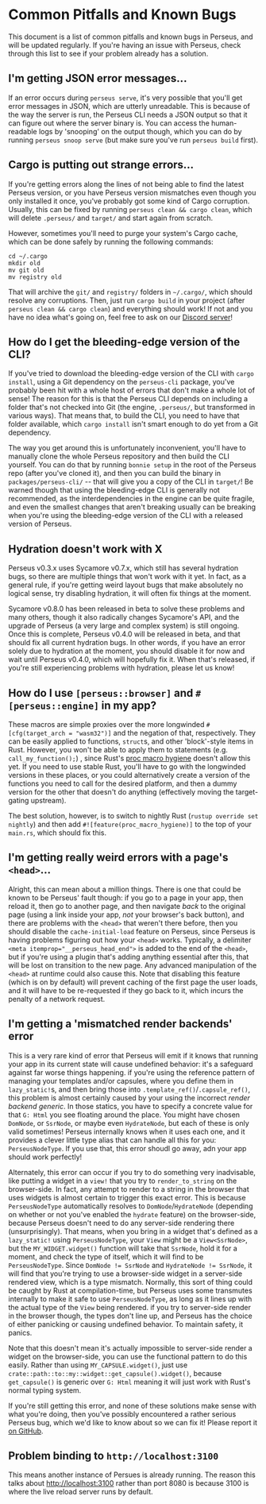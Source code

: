 # Common Pitfalls and Known Bugs

This document is a list of common pitfalls and known bugs in Perseus, and will be updated regularly. If you're having an issue with Perseus, check through this list to see if your problem already has a solution.

## I'm getting JSON error messages...

If an error occurs during `perseus serve`, it's very possible that you'll get error messages in JSON, which are utterly unreadable. This is because of the way the server is run, the Perseus CLI needs a JSON output so that it can figure out where the server binary is. You can access the human-readable logs by 'snooping' on the output though, which you can do by running `perseus snoop serve` (but make sure you've run `perseus build` first).

## Cargo is putting out strange errors...

If you're getting errors along the lines of not being able to find the latest Perseus version, or you have Perseus version mismatches even though you only installed it once, you've probably got some kind of Cargo corruption. Usually, this can be fixed by running `perseus clean && cargo clean`, which will delete `.perseus/` and `target/` and start again from scratch.

However, sometimes you'll need to purge your system's Cargo cache, which can be done safely by running the following commands:

```shell
cd ~/.cargo
mkdir old
mv git old
mv registry old
```

That will archive the `git/` and `registry/` folders in `~/.cargo/`, which should resolve any corruptions. Then, just run `cargo build` in your project (after `perseus clean && cargo clean`) and everything should work! If not and you have no idea what's going on, feel free to ask on our [Discord server](https://discord.com/invite/GNqWYWNTdp)!

## How do I get the bleeding-edge version of the CLI?

If you've tried to download the bleeding-edge version of the CLI with `cargo install`, using a Git dependency on the `perseus-cli` package, you've probably been hit with a whole host of errors that don't make a whole lot of sense! The reason for this is that the Perseus CLI depends on including a folder that's not checked into Git (the engine, `.perseus/`, but transformed in various ways). That means that, to build the CLI, you need to have that folder available, which `cargo install` isn't smart enough to do yet from a Git dependency.

The way you get around this is unfortunately inconvenient, you'll have to manually clone the whole Perseus repository and then build the CLI yourself. You can do that by running `bonnie setup` in the root of the Perseus repo (after you've cloned it), and then you can build the binary in `packages/perseus-cli/` -- that will give you a copy of the CLI in `target/`! Be warned though that using the bleeding-edge CLI is generally not recommended, as the interdependencies in the engine can be quite fragile, and even the smallest changes that aren't breaking usually can be breaking when you're using the bleeding-edge version of the CLI with a released version of Perseus.

## Hydration doesn't work with X

Perseus v0.3.x uses Sycamore v0.7.x, which still has several hydration bugs, so there are multiple things that won't work with it yet. In fact, as a general rule, if you're getting weird layout bugs that make absolutely no logical sense, try disabling hydration, it will often fix things at the moment.

Sycamore v0.8.0 has been released in beta to solve these problems and many others, though it also radically changes Sycamore's API, and the upgrade of Perseus (a very large and complex system) is still ongoing. Once this is complete, Perseus v0.4.0 will be released in beta, and that should fix all current hydration bugs. In other words, if you have an error solely due to hydration at the moment, you should disable it for now and wait until Perseus v0.4.0, which will hopefully fix it. When that's released, if you're still experiencing problems with hydration, please let us know!

## How do I use `[perseus::browser]` and `#[perseus::engine]` in my app?

These macros are simple proxies over the more longwinded `#[cfg(target_arch = "wasm32")]` and the negation of that, respectively. They can be easily applied to functions, `struct`s, and other 'block'-style items in Rust. However, you won't be able to apply them to statements (e.g. `call_my_function();`) , since Rust's [proc macro hygiene](https://github.com/rust-lang/rust/issues/54727) doesn't allow this yet. If you need to use stable Rust, you'll have to go with the longwinded versions in these places, or you could alternatively create a version of the functions you need to call for the desired platform, and then a dummy version for the other that doesn't do anything (effectively moving the target-gating upstream).

The best solution, however, is to switch to nightly Rust (`rustup override set nightly`) and then add `#![feature(proc_macro_hygiene)]` to the top of your `main.rs`, which should fix this.

## I'm getting really weird errors with a page's `<head>`...

Alright, this can mean about a million things. There is one that could be known to be Perseus' fault though: if you go to a page in your app, then reload it, then go to another page, and then navigate *back* to the original page (using a link inside your app, *not* your browser's back button), and there are problems with the `<head>` that weren't there before, then you should disable the `cache-initial-load` feature on Perseus, since Perseus is having problems figuring out how your `<head>` works. Typically, a delimiter `<meta itemprop="__perseus_head_end">` is added to the end of the `<head>`, but if you're using a plugin that's adding anything essential after this, that will be lost on transition to the new page. Any advanced manipulation of the `<head>` at runtime could also cause this. Note that disabling this feature (which is on by default) will prevent caching of the first page the user loads, and it will have to be re-requested if they go back to it, which incurs the penalty of a network request.

## I'm getting a 'mismatched render backends' error

This is a very rare kind of error that Perseus will emit if it knows that running your app in its current state will cause undefined behavior: it's a safeguard against far worse things happening. if you're using the reference pattern of managing your templates and/or capsules, where you define them in `lazy_static!`s, and then bring those into `.template_ref()`/`.capsule_ref()`, this problem is almost certainly caused by your using the incorrect *render backend generic*. In those statics, you have to specify a concrete value for that `G: Html` you see floating around the place. You might have chosen `DomNode`, or `SsrNode`, or maybe even `HydrateNode`, but each of these is only valid sometimes! Perseus internally knows when it uses each one, and it provides a clever little type alias that can handle all this for you: `PerseusNodeType`. If you use that, this error shoudl go away, adn your app should work perfectly!

Alternately, this error can occur if you try to do something very inadvisable, like putting a widget in a `view!` that you try to `render_to_string` on the browser-side. In fact, any attempt to render to a string in the browser that uses widgets is almost certain to trigger this exact error. This is because `PerseusNodeType` automatically resolves to `DomNode`/`HydrateNode` (depending on whether or not you've enabled the `hydrate` feature) on the browser-side, because Perseus doesn't need to do any server-side rendering there (unsurprisingly). That means, when you bring in a widget that's defined as a `lazy_static!` using `PerseusNodeType`, your `View` might be a `View<SsrNode>`, but the `MY_WIDGET.widget()` function will take that `SsrNode`, hold it for a moment, and check the type of itself, which it will find to be `PerseusNodeType`. Since `DomNode != SsrNode` and `HydrateNode != SsrNode`, it will find that you're trying to use a browser-side widget in a server-side rendered view, which is a type mismatch. Normally, this sort of thing could be caught by Rust at compilation-time, but Perseus uses some transmutes internally to make it safe to use `PerseusNodeType`, as long as it lines up with the actual type of the `View` being rendered. if you try to server-side render in the browser though, the types don't line up, and Perseus has the choice of either panicking or causing undefined behavior. To maintain safety, it panics.

Note that this doesn't mean it's actually impossible to server-side render a widget on the browser-side, you can use the functional pattern to do this easily. Rather than using `MY_CAPSULE.widget()`, just use `crate::path::to::my::widget::get_capsule().widget()`, because `get_capsule()` is generic over `G: Html` meaning it will just work with Rust's normal typing system.

If you're still getting this error, and none of these solutions make sense with what you're doing, then you've possibly encountered a rather serious Perseus bug, which we'd like to know about so we can fix it! Please report it [on GitHub](https://github.com/framesurge/perseus/issues/new/choose).

## Problem binding to `http://localhost:3100`

This means another instance of Persues is already running. The reason this talks about <http://localhost:3100> rather than port 8080 is because 3100 is where the live reload server runs by default.
